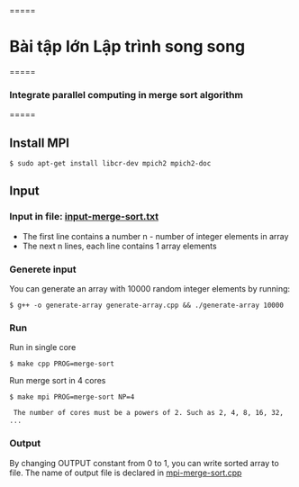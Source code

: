 =====
# Bài tập lớn Lập trình song song
=====

### Integrate parallel computing in merge sort algorithm

=====

## Install MPI
	$ sudo apt-get install libcr-dev mpich2 mpich2-doc
## Input
### Input in file: [input-merge-sort.txt](https://github.com/ngocdon0127/it4030/blob/master/input-merge-sort.txt)
- The first line contains a number n - number of integer elements in array
- The next n lines, each line contains 1 array elements
### Generete input
You can generate an array with 10000 random integer elements by running:

	$ g++ -o generate-array generate-array.cpp && ./generate-array 10000
### Run
Run in single core

    $ make cpp PROG=merge-sort
Run merge sort in 4 cores

    $ make mpi PROG=merge-sort NP=4

`` The number of cores must be a powers of 2. Such as 2, 4, 8, 16, 32, ...``

### Output
By changing OUTPUT constant from 0 to 1, you can write sorted array to file.
The name of output file is declared in [mpi-merge-sort.cpp](https://github.com/ngocdon0127/it4030/blob/master/mpi-merge-sort.cpp)
